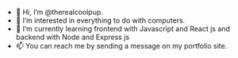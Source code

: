 - 👋 Hi, I’m @therealcoolpup.
- 👀 I’m interested in everything to do with computers.
- 🌱 I’m currently learning frontend with Javascript and React js and backend with Node and Express js
- 📫 You can reach me by sending a message on my portfolio site.

